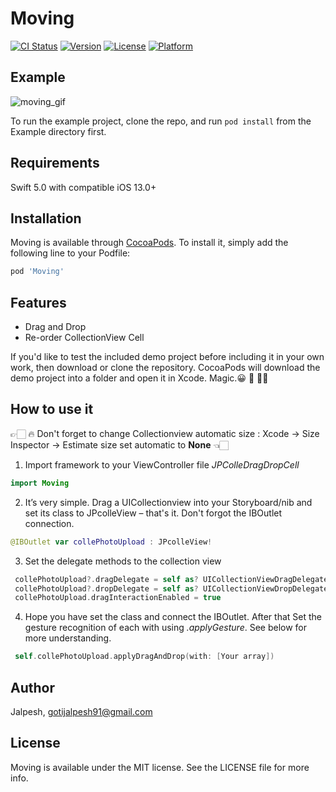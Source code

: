 # Moving

[![CI Status](https://img.shields.io/travis/Jalpesh/Moving.svg?style=flat)](https://travis-ci.org/Jalpesh/Moving)
[![Version](https://img.shields.io/cocoapods/v/Moving.svg?style=flat)](https://cocoapods.org/pods/Moving)
[![License](https://img.shields.io/cocoapods/l/Moving.svg?style=flat)](https://cocoapods.org/pods/Moving)
[![Platform](https://img.shields.io/cocoapods/p/Moving.svg?style=flat)](https://cocoapods.org/pods/Moving)

## Example

![moving_gif](https://user-images.githubusercontent.com/41320147/137282689-cdb020ff-2507-4860-abaf-d1631c2ecd91.gif)



To run the example project, clone the repo, and run `pod install` from the Example directory first.

## Requirements

Swift 5.0 with compatible iOS 13.0+

## Installation

Moving is available through [CocoaPods](https://cocoapods.org). To install
it, simply add the following line to your Podfile:

```ruby
pod 'Moving'
```
Features
---
* Drag and Drop
* Re-order CollectionView Cell

If you'd like to test the included demo project before including it in your own work, then download or clone the repository. CocoaPods will download the demo project into a folder and open it in Xcode. Magic.😀 🥳 👍🏻

How to use it
---

👉🏻  🔥   Don't forget to change Collectionview automatic size : Xcode -> Size Inspector -> Estimate size set automatic to **None**   👈🏻


1. Import framework to your ViewController file _JPColleDragDropCell_

```Swift
import Moving
```

2. It’s very simple. Drag a UICollectionview into your Storyboard/nib and set its class to JPcolleView – that's it.
    Don't forgot the IBOutlet connection.
    
 ```Swift
 @IBOutlet var collePhotoUpload : JPcolleView!
 ```
 
3. Set the delegate methods to the collection view 

```Swift
 collePhotoUpload?.dragDelegate = self as? UICollectionViewDragDelegate
 collePhotoUpload?.dropDelegate = self as? UICollectionViewDropDelegate
 collePhotoUpload.dragInteractionEnabled = true
```

4. Hope you have set the class and connect the IBOutlet. 
    After that Set the gesture recognition of each with using _.applyGesture_. See below for more understanding.
    
```Swift
 self.collePhotoUpload.applyDragAndDrop(with: [Your array])
 ```

## Author

Jalpesh, gotijalpesh91@gmail.com

## License

Moving is available under the MIT license. See the LICENSE file for more info.
